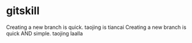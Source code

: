 # gitskill
Creating a new branch is quick.
taojing is tiancai
Creating a new branch is quick AND simple.
taojing
laalla
